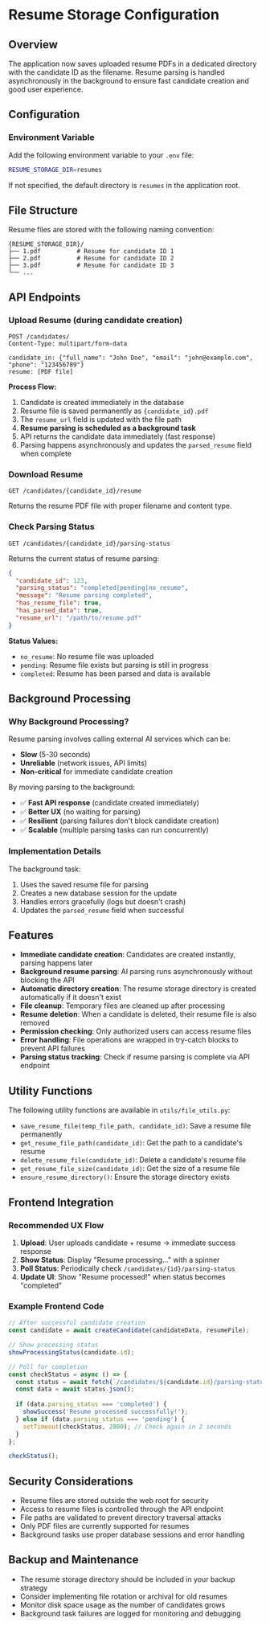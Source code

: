 # Resume Storage Configuration

## Overview

The application now saves uploaded resume PDFs in a dedicated directory with the candidate ID as the filename. Resume parsing is handled asynchronously in the background to ensure fast candidate creation and good user experience.

## Configuration

### Environment Variable

Add the following environment variable to your `.env` file:

```bash
RESUME_STORAGE_DIR=resumes
```

If not specified, the default directory is `resumes` in the application root.

## File Structure

Resume files are stored with the following naming convention:
```
{RESUME_STORAGE_DIR}/
├── 1.pdf          # Resume for candidate ID 1
├── 2.pdf          # Resume for candidate ID 2
├── 3.pdf          # Resume for candidate ID 3
└── ...
```

## API Endpoints

### Upload Resume (during candidate creation)

```http
POST /candidates/
Content-Type: multipart/form-data

candidate_in: {"full_name": "John Doe", "email": "john@example.com", "phone": "123456789"}
resume: [PDF file]
```

**Process Flow:**
1. Candidate is created immediately in the database
2. Resume file is saved permanently as `{candidate_id}.pdf`
3. The `resume_url` field is updated with the file path
4. **Resume parsing is scheduled as a background task**
5. API returns the candidate data immediately (fast response)
6. Parsing happens asynchronously and updates the `parsed_resume` field when complete

### Download Resume

```http
GET /candidates/{candidate_id}/resume
```

Returns the resume PDF file with proper filename and content type.

### Check Parsing Status

```http
GET /candidates/{candidate_id}/parsing-status
```

Returns the current status of resume parsing:

```json
{
  "candidate_id": 123,
  "parsing_status": "completed|pending|no_resume",
  "message": "Resume parsing completed",
  "has_resume_file": true,
  "has_parsed_data": true,
  "resume_url": "/path/to/resume.pdf"
}
```

**Status Values:**
- `no_resume`: No resume file was uploaded
- `pending`: Resume file exists but parsing is still in progress
- `completed`: Resume has been parsed and data is available

## Background Processing

### Why Background Processing?

Resume parsing involves calling external AI services which can be:
- **Slow** (5-30 seconds)
- **Unreliable** (network issues, API limits)
- **Non-critical** for immediate candidate creation

By moving parsing to the background:
- ✅ **Fast API response** (candidate created immediately)
- ✅ **Better UX** (no waiting for parsing)
- ✅ **Resilient** (parsing failures don't block candidate creation)
- ✅ **Scalable** (multiple parsing tasks can run concurrently)

### Implementation Details

The background task:
1. Uses the saved resume file for parsing
2. Creates a new database session for the update
3. Handles errors gracefully (logs but doesn't crash)
4. Updates the `parsed_resume` field when successful

## Features

- **Immediate candidate creation**: Candidates are created instantly, parsing happens later
- **Background resume parsing**: AI parsing runs asynchronously without blocking the API
- **Automatic directory creation**: The resume storage directory is created automatically if it doesn't exist
- **File cleanup**: Temporary files are cleaned up after processing
- **Resume deletion**: When a candidate is deleted, their resume file is also removed
- **Permission checking**: Only authorized users can access resume files
- **Error handling**: File operations are wrapped in try-catch blocks to prevent API failures
- **Parsing status tracking**: Check if resume parsing is complete via API endpoint

## Utility Functions

The following utility functions are available in `utils/file_utils.py`:

- `save_resume_file(temp_file_path, candidate_id)`: Save a resume file permanently
- `get_resume_file_path(candidate_id)`: Get the path to a candidate's resume
- `delete_resume_file(candidate_id)`: Delete a candidate's resume file
- `get_resume_file_size(candidate_id)`: Get the size of a resume file
- `ensure_resume_directory()`: Ensure the storage directory exists

## Frontend Integration

### Recommended UX Flow

1. **Upload**: User uploads candidate + resume → immediate success response
2. **Show Status**: Display "Resume processing..." with a spinner
3. **Poll Status**: Periodically check `/candidates/{id}/parsing-status`
4. **Update UI**: Show "Resume processed!" when status becomes "completed"

### Example Frontend Code

```javascript
// After successful candidate creation
const candidate = await createCandidate(candidateData, resumeFile);

// Show processing status
showProcessingStatus(candidate.id);

// Poll for completion
const checkStatus = async () => {
  const status = await fetch(`/candidates/${candidate.id}/parsing-status`);
  const data = await status.json();
  
  if (data.parsing_status === 'completed') {
    showSuccess('Resume processed successfully!');
  } else if (data.parsing_status === 'pending') {
    setTimeout(checkStatus, 2000); // Check again in 2 seconds
  }
};

checkStatus();
```

## Security Considerations

- Resume files are stored outside the web root for security
- Access to resume files is controlled through the API endpoint
- File paths are validated to prevent directory traversal attacks
- Only PDF files are currently supported for resumes
- Background tasks use proper database sessions and error handling

## Backup and Maintenance

- The resume storage directory should be included in your backup strategy
- Consider implementing file rotation or archival for old resumes
- Monitor disk space usage as the number of candidates grows
- Background task failures are logged for monitoring and debugging 